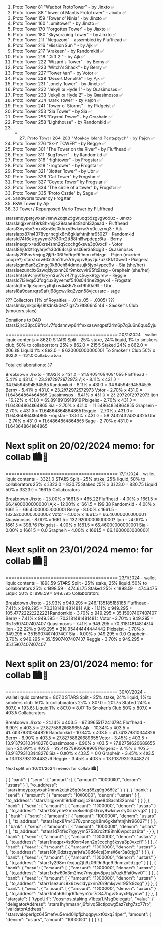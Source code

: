
1. Proto Tower 81 "Wadbot ProtoTower" - by Jinxto ✅
2. Proto Tower 88 "Tower of Mantis ProtoTower" - Jinxto ✅
3. Proto Tower 159 "Tower of Ninja" - by Jinxto ✅
4. Proto Tower 160 "Lumitower" - by Jinxto ✅
5. Proto Tower 170 "Forgotten Tower" - by Jinxto ✅
6. Proto Tower 180 "Skyscraping Tower" - by Jinxto ✅
7. Proto Tower 211 "Megazord" - assembled by Fluffhead ✅
8. Proto Tower 216 "Mission Sun " - by Ajk ✅
9. Proto Tower 217 "Arakeen" - by Randomkid ✅
10. Proto Tower 218 "Cliff 2 " - by Ajk ✅
11. Proto Tower 222 "Wizard's Tower" - by Berny ✅
12. Proto Tower 223 "Witch's Shack" - by Berny ✅
13. Proto Tower 227 "Tower Van" - by Votor ✅
14. Proto Tower 228 "Desert Monolith" - by Ajk ✅
15. Proto Tower 231 "Lonely Tower" - by Jinxto ✅
16. Proto Tower 232 "Jekyll or Hyde 1" - by Quasimosos ✅
17. Proto Tower 233 "Jekyll or Hyde 2" - by Quasimosos ✅
18. Proto Tower 234 "Dark Tower" - by Pajon ✅
19. Proto Tower 241 "Tower of Storms" - by Pixlgeist ✅
20. Proto Tower 253 "Sia Tower" - by Sia ✅
21. Proto Tower 255 "Crystal Tower" - by Graphein ✅
22. Proto Tower 258 "Lighthouse" - by Randomkid ✅
23. - 27. Proto Tower 264-268 "Monkey Island Pentaptych" - by Pajon ✅
28. Proto Tower 276 "Sk-Y TOWER" - by Reggie ✅
29. Proto Tower 301 "The Tower on the River" - by Fluffhead ✅
30. Proto Tower 311 "BugTower" - by Randomkid ✅
31. Proto Tower 316 "Hightower" - by Frogstar ✅
32. Proto Tower 318 "Frogtower" - by Frogstar ✅
33. Proto Tower 321 "Blotter Tower" - by Ubr ✅
34. Proto Tower 326 "Cat Tower" by Frogstar ✅
35. Proto Tower 327 "Coyote Tower" by Frogstar ✅
36. Proto Tower 334 "The circle of a tower" by Frogstar ✅
37. Proto Tower 335 "Proto Castle" by Sage ✅
37. Sandworm tower by Frogstar
36. B&W Tower by Ajk
37. 3D Tower / Repurposed Mario Tower by Fluffhead

stars1mqypstgwxah7mnw2dqh25g9f3qq55zg9g9650z - Jinxto
stars1algjxvnhf9rk8hxmjjc29saae848adhl32pnad - Fluffhead
stars13nyn5v2mxv8cs6nj0khrxy9wkmw7ry0cuzrvg3 - Ajk
stars1apx87m4378vpnncglx8m6gklafhtnjhhr96027 - Randomkid
stars1d74f6c7rgyyym57530rc2tt88fnl6wpdcpz6ta - Berny
stars1neqprx4sd0xrs4snn2q9ccchg6ksva3p0vxcfl - Votor
stars18hj0dztsqyarjvfa30d64csj3ms06er3a8cjg3 - Quasimosos
stars1y298nv7exjug2jfj9z06f9n9qe9f9nmzx9dzge - Pajon (married couple?)
stars1xdw60n3m2hve7rhyujxv8pyzju7uzk8fat0wv0 - Pixlgeist
stars1zgm5an3z2mgg0k80eh64dmdaujk5jyp4ypcc9w - Sia (she/her)
stars1sezunc9x6zwqldypxnn26r9mkqvvlr95fx9zsg - Graphein (she/her)
stars1mta69chjr6fkryyn2ur7c847hgvz5uyx9tgymw - Reggie
stars1c7l3lvqp53fdg4ux8yvemsf540s044ne29gwk4 - Frogstar
stars1qttmfljc3qcerypthjtxw4a8675xcf9ht0a9tt - Ubr
stars18a9canxqrs9afxj68gcwvlkq2vzm58vjcuaarc - sage



??? Collectors (1% of Royalties = .01 x .05 = .0005) ???
stars1mlxynkqd9js8tkdnkk0e27lgz7x9lt866n5r44 - Smoker's Club (smokers.stars)

Donations to DAO
stars12jrc38pc09frc4v7fqdsrmwp6rlfmxxaswnqpsf24m6p7q3u6n6qua5yju



========================================
20/2/2024 - wallet liquid contents = 862.0 STARS
Split - 25% stake, 24% liquid, 1% to smokers club, 50% to collaborators
25% x 862.0 = 215.5 Staked
24% x 862.0 = 206.88 Liquid
1% x 862.0 = 8.620000000000001 To Smoker's Club
50% x 862.0 = 431.0 Collaborators


Total collaborations: 37

Breakdown
Jinxto - 18.92% x 431.0 = 81.54054054054055
Fluffhead - 5.41% x 431.0 = 23.2972972972973
Ajk - 8.11% x 431.0 = 34.94594594594595
Randomkid - 8.11% x 431.0 = 34.94594594594595
Berny - 5.41% x 431.0 = 23.2972972972973
Votor - 2.70% x 431.0 = 11.64864864864865
Quasimosos - 5.41% x 431.0 = 23.2972972972973
Ijon - 16.22% x 431.0 = 69.8918918918919
Pixlgeist - 2.70% x 431.0 = 11.64864864864865
Sia - 2.70% x 431.0 = 11.64864864864865
Graphein - 2.70% x 431.0 = 11.64864864864865
Reggie - 2.70% x 431.0 = 11.64864864864865
Frogstar - 13.51% x 431.0 = 58.24324324324325
Ubr - 2.70% x 431.0 = 11.64864864864865
Sage - 2.70% x 431.0 = 11.64864864864865

Next split on 20/02/2024
memo: for collab 🏙️🌆
========================================





========================================
17/1/2024 - wallet liquid contents = 3323.0 STARS
Split - 25% stake, 25% liquid, 50% to collaborators
25% x 3323.0 = 830.75 Staked
25% x 3323.0 = 830.75 Liquid
50% x 3323.0 = 1661.5 Collaborators

Breakdown
Jinxto - 28.00% x 1661.5 = 465.22
Fluffhead - 4.00% x 1661.5 = 66.46000000000001
Ajk - 12.00% x 1661.5 = 199.38
Randomkid - 4.00% x 1661.5 = 66.46000000000001
Berny - 8.00% x 1661.5 = 132.92000000000002
Votor - 4.00% x 1661.5 = 66.46000000000001
Quasimosos - 8.00% x 1661.5 = 132.92000000000002
Ijon - 24.00% x 1661.5 = 398.76
Pixlgeist - 4.00% x 1661.5 = 66.46000000000001
Sia - 0.00% x 1661.5 = 0.0
Graphein - 4.00% x 1661.5 = 66.46000000000001

Next split on 23/01/2024
memo: for collab 🏙️🌆
========================================

========================================
23/1/2024 - wallet liquid contents = 1898.59 STARS
Split - 25% stake, 25% liquid, 50% to collaborators
25% x 1898.59 = 474.6475 Staked
25% x 1898.59 = 474.6475 Liquid
50% x 1898.59 = 949.295 Collaborators

Breakdown
Jinxto - 25.93% x 949.295 = 246.1135185185185
Fluffhead - 7.41% x 949.295 = 70.31814814814814
Ajk - 11.11% x 949.295 = 105.47722222222221
Randomkid - 3.70% x 949.295 = 35.15907407407407
Berny - 7.41% x 949.295 = 70.31814814814814
Votor - 3.70% x 949.295 = 35.15907407407407
Quasimosos - 7.41% x 949.295 = 70.31814814814814
Ijon - 22.22% x 949.295 = 210.95444444444442
Pixlgeist - 3.70% x 949.295 = 35.15907407407407
Sia - 0.00% x 949.295 = 0.0
Graphein - 3.70% x 949.295 = 35.15907407407407
Reggie - 3.70% x 949.295 = 35.15907407407407

Next split on 23/01/2024
memo: for collab 🏙️🌆
========================================

========================================
30/01/2024 - wallet liquid contents = 807.0 STARS
Split - 25% stake, 24% liquid, 1% to smokers club, 50% to collaborators
25% x 807.0 = 201.75 Staked
24% x 807.0 = 193.68 Liquid
1% x 807.0 = 8.07 To Smoker's Club
50% x 807.0 = 403.5 Collaborators

Breakdown
Jinxto - 24.14% x 403.5 = 97.39655172413794
Fluffhead - 6.90% x 403.5 = 27.82758620689655
Ajk - 10.34% x 403.5 = 41.741379310344826
Randomkid - 10.34% x 403.5 = 41.741379310344826
Berny - 6.90% x 403.5 = 27.82758620689655
Votor - 3.45% x 403.5 = 13.913793103448276
Quasimosos - 6.90% x 403.5 = 27.82758620689655
Ijon - 20.69% x 403.5 = 83.48275862068965
Pixlgeist - 3.45% x 403.5 = 13.913793103448276
Sia - 0.00% x 403.5 = 0.0
Graphein - 3.45% x 403.5 = 13.913793103448276
Reggie - 3.45% x 403.5 = 13.913793103448276

Next split on 30/01/2024
memo: for collab 🏙️🌆





[
  {
    "bank": {
      "send": {
        "amount": [
          {
            "amount": "1000000",
            "denom": "ustars"
          }
        ],
        "to_address": "stars1mqypstgwxah7mnw2dqh25g9f3qq55zg9g9650z"
      }
    }
  },
  {
    "bank": {
      "send": {
        "amount": [
          {
            "amount": "1000000",
            "denom": "ustars"
          }
        ],
        "to_address": "stars1algjxvnhf9rk8hxmjjc29saae848adhl32pnad"
      }
    }
  },
  {
    "bank": {
      "send": {
        "amount": [
          {
            "amount": "1000000",
            "denom": "ustars"
          }
        ],
        "to_address": "stars13nyn5v2mxv8cs6nj0khrxy9wkmw7ry0cuzrvg3"
      }
    }
  },
  {
    "bank": {
      "send": {
        "amount": [
          {
            "amount": "1000000",
            "denom": "ustars"
          }
        ],
        "to_address": "stars1apx87m4378vpnncglx8m6gklafhtnjhhr96027"
      }
    }
  },
  {
    "bank": {
      "send": {
        "amount": [
          {
            "amount": "1000000",
            "denom": "ustars"
          }
        ],
        "to_address": "stars1d74f6c7rgyyym57530rc2tt88fnl6wpdcpz6ta"
      }
    }
  },
  {
    "bank": {
      "send": {
        "amount": [
          {
            "amount": "1000000",
            "denom": "ustars"
          }
        ],
        "to_address": "stars1neqprx4sd0xrs4snn2q9ccchg6ksva3p0vxcfl"
      }
    }
  },
  {
    "bank": {
      "send": {
        "amount": [
          {
            "amount": "1000000",
            "denom": "ustars"
          }
        ],
        "to_address": "stars18hj0dztsqyarjvfa30d64csj3ms06er3a8cjg3"
      }
    }
  },
  {
    "bank": {
      "send": {
        "amount": [
          {
            "amount": "1000000",
            "denom": "ustars"
          }
        ],
        "to_address": "stars1y298nv7exjug2jfj9z06f9n9qe9f9nmzx9dzge"
      }
    }
  },
  {
    "bank": {
      "send": {
        "amount": [
          {
            "amount": "1000000",
            "denom": "ustars"
          }
        ],
        "to_address": "stars1xdw60n3m2hve7rhyujxv8pyzju7uzk8fat0wv0"
      }
    }
  },
  {
    "bank": {
      "send": {
        "amount": [
          {
            "amount": "1000000",
            "denom": "ustars"
          }
        ],
        "to_address": "stars1sezunc9x6zwqldypxnn26r9mkqvvlr95fx9zsg"
      }
    }
  },
  {
    "bank": {
      "send": {
        "amount": [
          {
            "amount": "1000000",
            "denom": "ustars"
          }
        ],
        "to_address": "stars1mta69chjr6fkryyn2ur7c847hgvz5uyx9tgymw"
      }
    }
  },
  {
    "stargate": {
      "typeUrl": "/cosmos.staking.v1beta1.MsgDelegate",
      "value": {
        "delegatorAddress": "stars1hyhmssn4j6fxlvq58ctlpxwg5az7shg7zc77rp",
        "validatorAddress": "starsvaloper1gz645mefvu5emd0llpfjchqqpyuxt0xxq34per",
        "amount": {
          "denom": "ustars",
          "amount": "1000000"
        }
      }
    }
  }
]